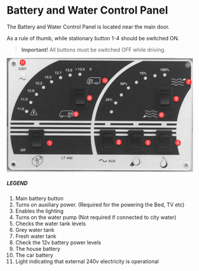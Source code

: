 <link href="../styles/custom.css" rel="stylesheet"></link>

# Battery and Water Control Panel
The Battery and Water Control Panel is located near the main door. 

As a rule of thumb, while stationary button 1-4  should be switched ON.

>**Important!** All buttons must be switched OFF while driving.

![control panel](../images/control-panel.png)

##### LEGEND
1. Main battery button
2. Turns on auxiliary power. (Required for the powering the Bed, TV etc)
3. Enables the lighting
4. Turns on the water pump (Not required if connected to city water)
5. Checks the water tank levels
6. Grey water tank
7. Fresh water tank
8. Check the 12v battery power levels
9. The house battery
10. The car battery
11. Light indicating that external 240v electricity is operational